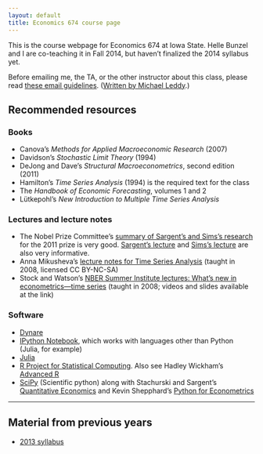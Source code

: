 ```yaml
---
layout: default
title: Economics 674 course page
---
```


[leddy]: http://mleddy.blogspot.com/2005/01/how-to-e-mail-professor.html

This is the course webpage for Economics 674 at Iowa State. Helle
Bunzel and I are co-teaching it in Fall 2014, but haven’t finalized
the 2014 syllabus yet.

Before emailing me, the TA, or the other instructor about this class,
please read [these email guidelines](/dl/email). ([Written by Michael
Leddy][leddy].)

Recommended resources
---------------------

### Books
* Canova’s *Methods for Applied Macroeconomic Research* (2007)
* Davidson’s *Stochastic Limit Theory* (1994)
* DeJong and Dave’s *Structural Macroeconometrics*, second edition (2011)
* Hamilton’s *Time Series Analysis* (1994) is the required text for
  the class
* The *Handbook of Economic Forecasting*, volumes 1 and 2
* Lütkepohl’s *New Introduction to Multiple Time Series Analysis*

### Lectures and lecture notes
* The Nobel Prize Committee’s [summary of Sargent’s and Sims’s
  research][Nobel11] for the 2011 prize is very good. [Sargent’s
  lecture][] and [Sims’s lecture][] are also very informative.
* Anna Mikusheva’s [lecture notes for Time Series Analysis][Mikusheva]
  (taught in 2008, licensed CC BY-NC-SA)
* Stock and Watson’s [NBER Summer Institute lectures: What’s new in
  econometrics—time series][NBER08] (taught in 2008; videos and slides
  available at the link)

[Mikusheva]: http://ocw.mit.edu/courses/economics/14-384-time-series-analysis-fall-2008
[NBER08]: http://www.nber.org/minicourse_2008.html

[Nobel11]: http://www.nobelprize.org/nobel_prizes/economic-sciences/laureates/2011/advanced-economicsciences2011.pdf
[Sargent’s lecture]: https://files.nyu.edu/ts43/public/research/Sargent_Sweden_final.pdf
[Sims’s lecture]: http://sims.princeton.edu/yftp/Nobel/NobelLect.pdf

### Software

* [Dynare](http://www.dynare.org)
* [IPython Notebook](http://ipython.org/notebook.html), which works
  with languages other than Python (Julia, for example)
* [Julia](http://julialang.org/)
* [R Project for Statistical
  Computing](http://www.r-project.org). Also see Hadley Wickham’s
  [Advanced R](http://adv-r.had.co.nz)
* [SciPy](http://www.scipy.org/) (Scientific python) along with
  Stachurski and Sargent’s [Quantitative
  Economics](http://www.quant-econ.net) and Kevin Shepphard’s [Python
  for
  Econometrics](http://www.kevinsheppard.com/Python_for_Econometrics)

<hr />

Material from previous years
----------------------------
* [2013 syllabus](syllabus-2013)

